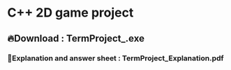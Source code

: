 # C++ 2D game project
## 🔥Download : TermProject_.exe
### 📘Explanation and answer sheet : TermProject_Explanation.pdf
